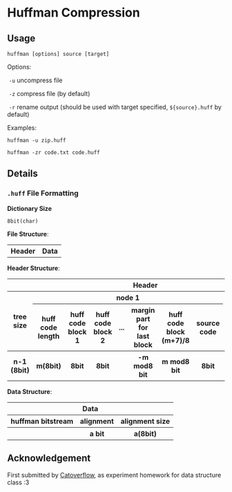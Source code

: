 # Huffman Compression

## Usage

`huffman [options] source [target]`

Options:

​	`-u` uncompress file

​	`-z` compress file (by default)

​	`-r` rename output (should be used with target specified, `${source}.huff` by default)

Examples:

`huffman -u zip.huff`

`huffman -zr code.txt code.huff`

## Details

### `.huff` File Formatting

__Dictionary Size__

`8bit(char)`

__File Structure__:

<table>
    <th style="text-align:center">Header</th>
    <th style="text-align:center">Data</th>
</table>


__Header Structure__:

<table>
    <tr>
        <th colspan="11" style="text-align:center">Header</th>
    </tr>
    <tr>
        <th rowspan="2">tree size</th>
        <th colspan="7">node 1</th>
        <th rowspan="2">node 2</th>
        <th rowspan="2">...</th>
        <th rowspan="2">node n</th>
    </tr>
    <tr>
        <th>huff code length</th>
        <th>huff code block 1</th>
        <th>huff code block 2</th>
        <th>...</th>
        <th>margin part for last block</th>
        <th>huff code block (m+7)/8</th>
		<th>source code</th>
    </tr>
	<tr>
        <th>n-1 (8bit)</th>
        <th>m(8bit)</th>
        <th>8bit</th>
        <th>8bit</th>
        <th></th>
        <th>-m mod8 bit</th>
        <th>m mod8 bit</th>
        <th>8bit</th>
        <th></th>
        <th></th>
        <th></th>
    </tr>
</table>


__Data Structure__:

<table>
    <tr>
    	<th colspan="3" style="text-align:center">Data</th>
    </tr>
    <tr>
        <th>huffman bitstream</th>
        <th>alignment</th>
        <th>alignment size</th>
    </tr>
    <tr>
        <th></th>
        <th>a bit</th>
        <th>a(8bit)</th>
    </tr>
</table>



## Acknowledgement

First submitted by [Catoverflow](https://github.com/catoverflow), as experiment homework for data structure class  :3
